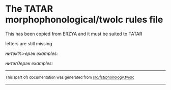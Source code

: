 
# The TATAR morphophonological/twolc rules file 

This has been copied from ERZYA and it must be suited to TATAR

letters are still missing

*нитәк%>ерәк examples:*

*нитәг0ерәк examples:*

* * *

<small>This (part of) documentation was generated from [src/fst/phonology.twolc](https://github.com/giellalt/lang-tat/blob/main/src/fst/phonology.twolc)</small>

---

